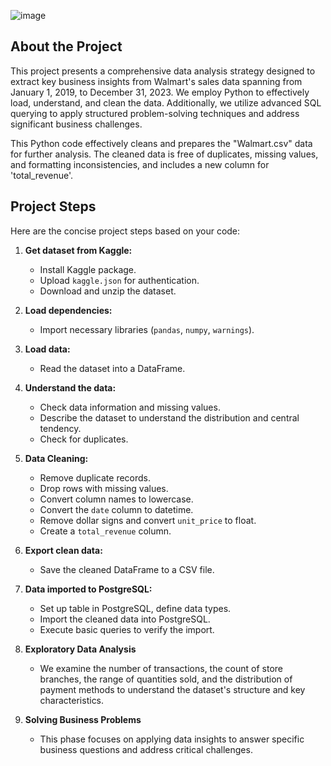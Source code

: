 
![image](https://github.com/user-attachments/assets/bcf2bd1d-dbe2-4980-b443-eb80279089ee)

## About the Project
This project presents a comprehensive data analysis strategy designed to extract key business insights from Walmart's sales data spanning from January 1, 2019, to December 31, 2023. We employ Python to effectively load, understand, and clean the data. Additionally, we utilize advanced SQL querying to apply structured problem-solving techniques and address significant business challenges.

This Python code effectively cleans and prepares the "Walmart.csv" data for further analysis. The cleaned data is free of duplicates, missing values, and formatting inconsistencies, and includes a new column for 'total_revenue'. 

## Project Steps
Here are the concise project steps based on your code:

1. **Get dataset from Kaggle:**
   - Install Kaggle package.
   - Upload `kaggle.json` for authentication.
   - Download and unzip the dataset.

2. **Load dependencies:**
   - Import necessary libraries (`pandas`, `numpy`, `warnings`).

3. **Load data:**
   - Read the dataset into a DataFrame.

4. **Understand the data:**
   - Check data information and missing values.
   - Describe the dataset to understand the distribution and central tendency.
   - Check for duplicates.

5. **Data Cleaning:**
   - Remove duplicate records.
   - Drop rows with missing values.
   - Convert column names to lowercase.
   - Convert the `date` column to datetime.
   - Remove dollar signs and convert `unit_price` to float.
   - Create a `total_revenue` column.

6. **Export clean data:**
   - Save the cleaned DataFrame to a CSV file.

7. **Data imported to PostgreSQL:**
   - Set up table in PostgreSQL, define data types.
   - Import the cleaned data into PostgreSQL.
   - Execute basic queries to verify the import.

8. **Exploratory Data Analysis**
    - We examine the number of transactions, the count of store branches, the range of quantities sold, and the distribution of payment methods to understand the dataset's structure and key characteristics.
      
11. **Solving Business Problems**
    - This phase focuses on applying data insights to answer specific business questions and address critical challenges.

